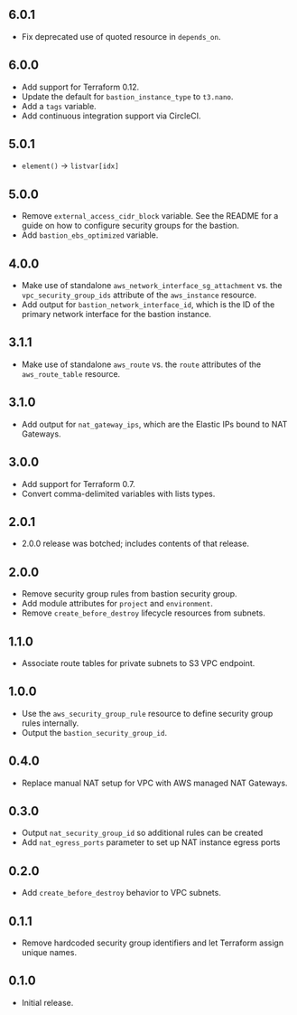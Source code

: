 ## 6.0.1

- Fix deprecated use of quoted resource in `depends_on`.

## 6.0.0

- Add support for Terraform 0.12.
- Update the default for `bastion_instance_type` to `t3.nano`.
- Add a `tags` variable.
- Add continuous integration support via CircleCI.

## 5.0.1

- `element()` -> `listvar[idx]`

## 5.0.0

- Remove `external_access_cidr_block` variable. See the README for a guide on
  how to configure security groups for the bastion.
- Add `bastion_ebs_optimized` variable.

## 4.0.0

- Make use of standalone `aws_network_interface_sg_attachment` vs. the
  `vpc_security_group_ids` attribute of the `aws_instance` resource.
- Add output for `bastion_network_interface_id`, which is the ID of the primary
  network interface for the bastion instance.

## 3.1.1

- Make use of standalone `aws_route` vs. the `route` attributes of the
  `aws_route_table` resource.

## 3.1.0

- Add output for `nat_gateway_ips`, which are the Elastic IPs bound to NAT
  Gateways.

## 3.0.0

- Add support for Terraform 0.7.
- Convert comma-delimited variables with lists types.

## 2.0.1

- 2.0.0 release was botched; includes contents of that release.

## 2.0.0

- Remove security group rules from bastion security group.
- Add module attributes for `project` and `environment`.
- Remove `create_before_destroy` lifecycle resources from subnets.

## 1.1.0

- Associate route tables for private subnets to S3 VPC endpoint.

## 1.0.0

- Use the `aws_security_group_rule` resource to define security group rules
  internally.
- Output the `bastion_security_group_id`.

## 0.4.0

- Replace manual NAT setup for VPC with AWS managed NAT Gateways.

## 0.3.0

- Output `nat_security_group_id` so additional rules can be created
- Add `nat_egress_ports` parameter to set up NAT instance egress ports

## 0.2.0

- Add `create_before_destroy` behavior to VPC subnets.

## 0.1.1

- Remove hardcoded security group identifiers and let Terraform assign unique
  names.

## 0.1.0

- Initial release.
